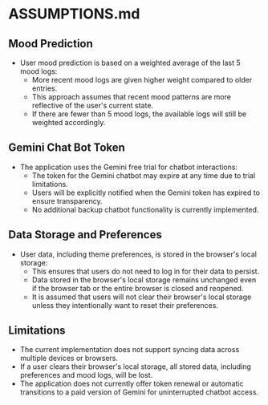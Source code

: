 # ASSUMPTIONS.md

## Mood Prediction

- User mood prediction is based on a weighted average of the last 5 mood logs:
  - More recent mood logs are given higher weight compared to older entries.
  - This approach assumes that recent mood patterns are more reflective of the user's current state.
  - If there are fewer than 5 mood logs, the available logs will still be weighted accordingly.

## Gemini Chat Bot Token

- The application uses the Gemini free trial for chatbot interactions:
  - The token for the Gemini chatbot may expire at any time due to trial limitations.
  - Users will be explicitly notified when the Gemini token has expired to ensure transparency.
  - No additional backup chatbot functionality is currently implemented.

## Data Storage and Preferences

- User data, including theme preferences, is stored in the browser's local storage:
  - This ensures that users do not need to log in for their data to persist.
  - Data stored in the browser's local storage remains unchanged even if the browser tab or the entire browser is closed and reopened.
  - It is assumed that users will not clear their browser's local storage unless they intentionally want to reset their preferences.

## Limitations

- The current implementation does not support syncing data across multiple devices or browsers.
- If a user clears their browser's local storage, all stored data, including preferences and mood logs, will be lost.
- The application does not currently offer token renewal or automatic transitions to a paid version of Gemini for uninterrupted chatbot access.
